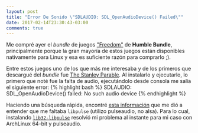 ```yaml
---
layout: post
title: "Error De Sonido \"SDLAUDIO: SDL_OpenAudioDevice() Failed\""
date: 2017-02-14T23:30:43-03:00
comments: true
---
```


Me compré ayer el *bundle* de juegos ["Freedom"](https://www.humblebundle.com/freedom) de **Humble Bundle**, principalmente porque la gran mayoría de estos juegos están disponibles nativamente para Linux y esa es suficiente razón para comprarlo ;).

Entre estos juegos uno de los que más me interesaba y de los primeros que descargué del *bundle* fue [The Stanley Parable](http://www.stanleyparable.com/). Al instalarlo y ejecutarlo, lo primero que noté fue la falta de audio, ejecutándolo desde consola me salía el siguiente error:
{% highlight bash %}
SDLAUDIO: SDL_OpenAudioDevice() failed: No such audio device
{% endhighlight %}

Haciendo una búsqueda rápida, encontré [esta información](https://askubuntu.com/questions/148514/sdl-openaudio-failed-no-available-audio-device-while-starting-psychonauts) que me dió a entender que me faltaba `libpulse` (utilizo pulseaudio, no alsa). Para lo cual, instalando [`lib32-libpulse`](https://www.archlinux.org/packages/multilib/x86_64/lib32-libpulse/) resolvió mi problema al instante para mi caso con ArchLinux 64-bit y pulseaudio.
